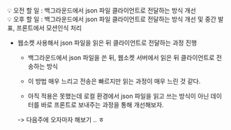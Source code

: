 <aside>
💡 오전 할 일 : 백그라운드에서 json 파일 클라이언트로 전달하는 방식 개선
</aside>

<aside>
💡 오후 할 일 : 백그라운드에서 json 파일 클라이언트로 전달하는 방식 개선 및 중간 발표, 프론트에서 모션인식 처리

</aside>

- 웹소켓 사용해서 json 파일을 읽은 뒤 클라이언트로 전달하는 과정 진행

    - 백그라운드에서 json 파일을 쓴 뒤, 웹소켓 서버에서 읽은 뒤 클라이언트로 전송하는 방식

    - 이 방법 매우 느리고 전송은 빠르지만 읽는 과정이 매우 느린 것 같다. 

    - 아직 적용은 못했는데 로컬 환경에서 json 파일을 읽고 쓰는 방식이 아닌 데이터를 바로 프론트로 보내주는 과정을 통해 개선해보자. 

    -> 다음주에 오자마자 해보기 .. ㅎ